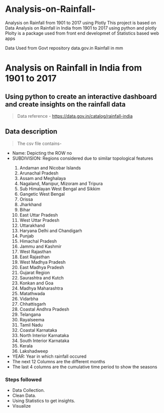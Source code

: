 # Analysis-on-Rainfall-
Analysis on Rainfall from 1901 to 2017 using Plotly
This project is based on Data Analysis on Rainfall in India from 1901 to 2017 using python and plotly
Plolty is a package used from front end developmet of Statistics based web apps

Data Used from Govt repository data.gov.in
Rainfall in mm
# Analysis on Rainfall in India from 1901 to 2017
## Using python to create an interactive dashboard and create insights on the rainfall data
>Data reference - https://data.gov.in/catalog/rainfall-india

## Data description
>The csv file contains-
<ul>
    <li>Name: Depicting the ROW no</li>
    <li>SUBDIVISION: Regions considered due to similar topological features</li>
            <ol>
                <li> Andaman and Nicobar Islands</li>
                <li> Arunachal Pradesh</li>
                <li> Assam and Meghalaya</li>
                <li> Nagaland, Manipur, Mizoram and Tripura</li>
                <li> Sub Himalayan West Bengal and Sikkim</li>
                <li> Gangetic West Bengal</li>
                <li> Orissa </li>
                <li> Jharkhand </li>
                <li> Bihar </li>
                <li> East Uttar Pradesh</li>
                <li> West Uttar Pradesh</li>
                <li> Uttarakhand </li>
                <li> Haryana Delhi and Chandigarh</li>
                <li> Punjab </li>
                <li> Himachal Pradesh</li>
                <li> Jammu and Kashmir</li>
                <li> West Rajasthan</li>
                <li> East Rajasthan</li>
                <li> West Madhya Pradesh</li>
                <li> East Madhya Pradesh</li>
                <li> Gujarat Region</li>
                <li> Saurashtra and Kutch</li>
                <li> Konkan and Goa</li>
                <li> Madhya Maharashtra</li>
                <li> Matathwada </li>
                <li> Vidarbha </li>
                <li> Chhattisgarh </li>
                <li> Coastal Andhra Pradesh </li>
                <li> Telangana</li>
                <li> Rayalseema</li>
                <li> Tamil Nadu</li>
                <li> Coastal Karnataka</li>
                <li> North Interior Karnataka</li>
                <li> South Interior Karnataka</li>
                <li> Kerala</li>
                <li> Lakshadweep</li>
           </ol>    
    <li>YEAR: Year in which rainfall occured </li>
    <li>The next 12 Columns are the different months</li>
    <li>The last 4 columns are the cumulative time period to show the seasons</li>
</ul>

### Steps followed 
<ul>
    <li>Data Collection.</li>
    <li>Clean Data.</li>
    <li>Using Statistics to get insights.</li>
    <li>Visualize</li>
</ul>
